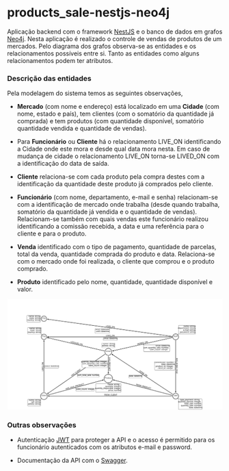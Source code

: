 # products_sale-nestjs-neo4j

Aplicação backend com o framework [NestJS](https://nestjs.com/) e o banco de dados em grafos [Neo4j](https://neo4j.com/). Nesta aplicação é realizado o controle de vendas de produtos de um mercados. Pelo diagrama dos grafos observa-se as entidades e os relacionamentos possíveis entre si. Tanto as entidades como alguns relacionamentos podem ter atributos.

### Descrição das entidades 

Pela modelagem do sistema temos as seguintes observações, 

- **Mercado** (com nome e endereço) está localizado em uma **Cidade** (com nome, estado e país), tem clientes (com o somatório da quantidade já comprada) e tem produtos (com quantidade disponível, somatório quantidade vendida e quantidade de vendas).

- Para **Funcionário** ou **Cliente** há o relacionamento LIVE_ON identificando a Cidade onde este mora e desde qual data mora nesta. Em caso de mudança de cidade o relacionamento LIVE_ON torna-se LIVED_ON com a identificação do data de saída.

- **Cliente** relaciona-se com cada produto pela compra destes com a identificação da quantidade deste produto já comprados pelo cliente.

- **Funcionário** (com nome, departamento, e-mail e senha) relacionam-se com a identificação de mercado onde trabalha (desde quando trabalha, somatório da quantidade já vendida e o quantidade de vendas). Relacionam-se também com quais vendas este funcionário realizou identificando a comissão recebida, a data e uma referência para o cliente e para o produto.

- **Venda** identificado com o tipo de pagamento, quantidade de parcelas, total da venda, quantidade comprada do produto e data. Relaciona-se com o mercado onde foi realizada, o cliente que comprou e o produto comprado.

- **Produto** identificado pelo nome, quantidade, quantidade disponível e valor.


![img](https://raw.githubusercontent.com/guimaraaes/products_sale-nestjs-neo4j/master/arrow-schema/v2.svg)

### Outras observações

- Autenticação [JWT](https://jwt.io/) para proteger a API e o acesso é permitido para os funcionário autenticados com os atributos e-mail e password. 

- Documentação da API com o [Swagger](https://swagger.io/).


